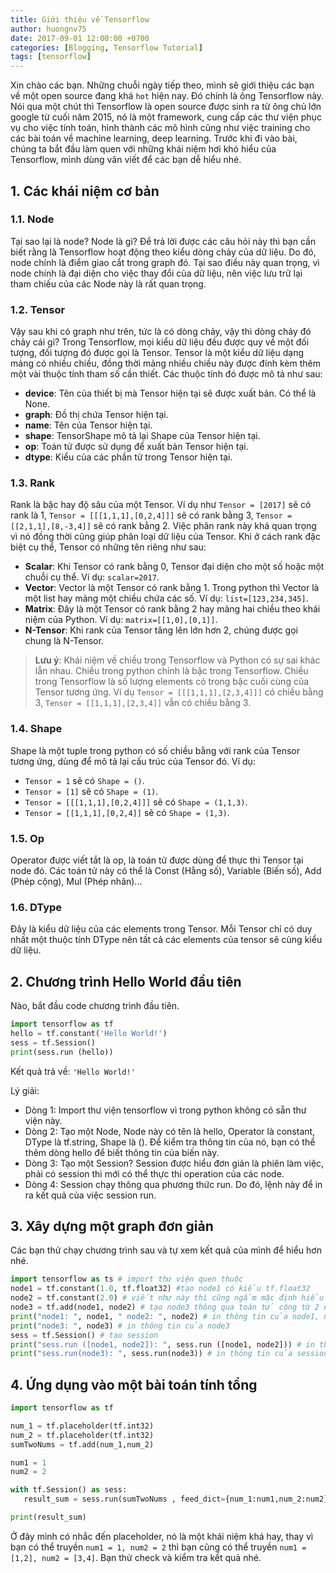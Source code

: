 ```yaml
---
title: Giới thiệu về Tensorflow
author: huongnv75
date: 2017-09-01 12:00:00 +0700
categories: [Blogging, Tensorflow Tutorial]
tags: [tensorflow]
---
```


Xin chào các bạn. Những chuỗi ngày tiếp theo, mình sẽ giới thiệu các bạn về một open source đang khá `hot` hiện nay. Đó chính là ông Tensorflow này. Nói qua một chút thì Tensorflow là open source được sinh ra từ ông chủ lớn google từ cuối năm 2015, nó là một framework, cung cấp các thư viện phục vụ cho việc tính toán, hình thành các mô hình cũng như việc training cho các bài toán về machine learning, deep learning. Trước khi đi vào bài, chúng ta bắt đầu làm quen với những khái niệm hơi khó hiểu của Tensorflow, mình dùng văn viết để các bạn dễ hiểu nhé.

## 1. Các khái niệm cơ bản
### 1.1. Node
Tại sao lại là node? Node là gì? Để trả lời được các câu hỏi này thì bạn cần biết rằng là Tensorflow hoạt động theo kiểu dòng chảy của dữ liệu. Do đó, node chính là điểm giao cắt trong graph đó. Tại sao điều này quan trọng, vì node chính là đại diện cho việc thay đổi của dữ liệu, nên việc lưu trữ lại tham chiếu của các Node này là rất quan trọng.
### 1.2. Tensor
Vậy sau khi có graph như trên, tức là có dòng chảy, vậy thì dòng chảy đó chảy cái gì? Trong Tensorflow, mọi kiểu dữ liệu đều được quy về một đối tượng, đối tượng đó được gọi là Tensor. Tensor là một kiểu dữ liệu dạng mảng có nhiều chiều, đồng thời mảng nhiều chiều này được đính kèm thêm một vài thuộc tính tham số cần thiết. Các thuộc tính đó được mô tả như sau:

* **device**: Tên của thiết bị mà Tensor hiện tại sẽ được xuất bản. Có thể là None.
* **graph**: Đồ thị chứa Tensor hiện tại.
* **name**: Tên của Tensor hiện tại.
* **shape**: TensorShape mô tả lại Shape của Tensor hiện tại.
* **op**: Toán tử được sử dụng để xuất bản Tensor hiện tại.
* **dtype**: Kiểu của các phần tử trong Tensor hiện tại.

### 1.3. Rank
Rank là bậc hay độ sâu của một Tensor. Ví dụ như `Tensor = [2017]` sẽ có rank là 1, `Tensor = [[[1,1,1],[0,2,4]]]` sẽ có rank bằng 3, `Tensor = [[2,1,1],[8,-3,4]]` sẽ có rank bằng 2.  Việc phân rank này khá quan trọng vì nó đồng thời cũng giúp phân loại dữ liệu của Tensor. Khi ở cách rank đặc biệt cụ thể, Tensor có những tên riêng như sau:

* **Scalar**: Khi Tensor có rank bằng 0, Tensor đại diện cho một số hoặc một chuỗi cụ thể. Ví dụ: `scalar=2017`.
* **Vector**: Vector là một Tensor có rank bằng 1. Trong python thì Vector là một list hay mảng một chiều chứa các số. Ví dụ: `list=[123,234,345]`.
* **Matrix**: Đây là một Tensor có rank bằng 2 hay mảng hai chiều theo khái niệm của Python. Ví dụ: `matrix=[[1,0],[0,1]]`.
* **N-Tensor**: Khi rank của Tensor tăng lên lớn hơn 2, chúng được gọi chung là N-Tensor.

> **Lưu ý**: Khái niệm về chiều trong Tensorflow và Python có sự sai khác lẫn nhau. Chiều trong python chính là bậc trong Tensorflow. Chiều trong Tensorflow là số lượng elements có trong bậc cuối cùng của Tensor tương ứng. Ví dụ `Tensor = [[[1,1,1],[2,3,4]]]` có chiều bằng 3, `Tensor = [[1,1,1],[2,3,4]]` vẫn có chiều bằng 3.

### 1.4. Shape
Shape là một tuple trong python có số chiều bằng với rank của Tensor tương ứng, dùng để mô tả lại cấu trúc của Tensor đó. Ví dụ:

* `Tensor = 1` sẽ có `Shape = ()`.
* `Tensor = [1]` sẽ có `Shape = (1)`.
* `Tensor = [[[1,1,1],[0,2,4]]]` sẽ có `Shape = (1,1,3)`.
* `Tensor = [[1,1,1],[0,2,4]]` sẽ có `Shape = (1,3)`.

### 1.5. Op
Operator được viết tắt là op, là toán tử được dùng để thực thi Tensor tại node đó. Các toán tử này có thể là Const (Hằng số), Variable (Biến số), Add (Phép cộng), Mul (Phép nhân)... 

### 1.6. DType
Đây là kiểu dữ liệu của các elements trong Tensor. Mỗi Tensor chỉ có duy nhất một thuộc tính DType nên tất cả các elements của tensor sẽ cùng kiểu dữ liệu.

## 2. Chương trình Hello World đầu tiên
Nào, bắt đầu code chương trình đầu tiên.
```python
import tensorflow as tf
hello = tf.constant('Hello World!')
sess = tf.Session()
print(sess.run (hello))
```
Kết quả trả về: `'Hello World!'`

Lý giải:
- Dòng 1: Import thư viện tensorflow vì trong python không có sẵn thư viện này.
- Dòng 2: Tạo một Node, Node này có tên là hello, Operator là constant, DType là tf.string, Shape là (). Để kiểm tra thông tin của nó, bạn có thể thêm dòng hello để biết thông tin của biến này.
- Dòng 3: Tạo một Session? Session được hiểu đơn giản là phiên làm việc, phải có session thì mới có thể thực thi operation của các node.
- Dòng 4: Session chạy thông qua phương thức run. Do đó, lệnh này để in ra kết quả của việc session run.

## 3. Xây dựng một graph đơn giản
Các bạn thử chạy chương trình sau và tự xem kết quả của mình để hiểu hơn nhé.
```python
import tensorflow as ts # import thư viện quen thuộc
node1 = tf.constant(1.0, tf.float32) #tạo node1 có kiểu tf.float32
node2 = tf.constant(2.0) # viết như này thì cũng ngầm mặc định hiểu là kiểu tf.float32
node3 = tf.add(node1, node2) # tạo node3 thông qua toán tử cộng từ 2 node trên
print("node1: ", node1, " node2: ", node2) # in thông tin của node1, node2
print("node3: ", node3) # in thông tin của node3 
sess = tf.Session() # tạo session
print("sess.run ([node1, node2]): ", sess.run ([node1, node2])) # in thông tin của session run
print("sess.run(node3): ", sess.run(node3)) # in thông tin của session run
```
## 4. Ứng dụng vào một bài toán tính tổng
```python
import tensorflow as tf

num_1 = tf.placeholder(tf.int32)
num_2 = tf.placeholder(tf.int32)
sumTwoNums = tf.add(num_1,num_2)

num1 = 1
num2 = 2

with tf.Session() as sess:
   result_sum = sess.run(sumTwoNums , feed_dict={num_1:num1,num_2:num2})

print(result_sum)
```
Ở đây mình có nhắc đến placeholder, nó là một khái niệm khá hay, thay vì bạn có thể truyền `num1 = 1, num2 = 2` thì bạn cũng có thể truyền `num1 = [1,2], num2 = [3,4]`. Bạn thử check và kiểm tra kết quả nhé.


